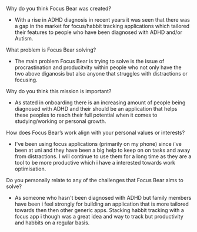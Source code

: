 Why do you think Focus Bear was created?

- With a rise in ADHD diagnosis in recent years it was seen that there was a gap in the market for focus/habbit tracking applications which tailored their features to people who have been diagnosed with ADHD and/or Autism.

What problem is Focus Bear solving?

- The main problem Focus Bear is trying to solve is the issue of procrastination and producitvity within people who not only have the two above diganosis but also anyone that struggles with distractions or focusing.

Why do you think this mission is important?

- As stated in onboarding there is an increasing amount of people being diagnosed with ADHD and their should be an application that helps these peoples to reach their full potential when it comes to studying/working or personal growth.

How does Focus Bear’s work align with your personal values or interests?

- I've been using focus applications (primarily on my phone) since i've been at uni and they have been a big help to keep on on tasks and away from distractions. I will continue to use them for a long time as they are a tool to be more productive which i have a interested towards work optimisation.

Do you personally relate to any of the challenges that Focus Bear aims to solve?

- As someone who hasn't been diagnosed with ADHD but family members have been i feel strongly for building an application that is more tailored towards then then other generic apps. Stacking habbit tracking with a focus app i though was a great idea and way to track but productivity and habbits on a regular basis.
